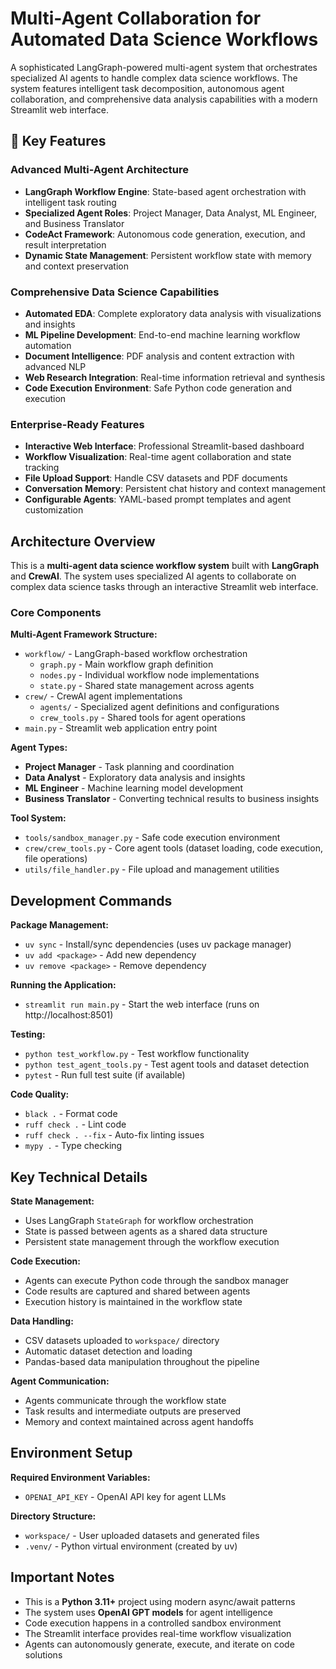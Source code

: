 # Multi-Agent Collaboration for Automated Data Science Workflows

A sophisticated LangGraph-powered multi-agent system that orchestrates specialized AI agents to handle complex data science workflows. The system features intelligent task decomposition, autonomous agent collaboration, and comprehensive data analysis capabilities with a modern Streamlit web interface.

## 🚀 Key Features

### Advanced Multi-Agent Architecture
- **LangGraph Workflow Engine**: State-based agent orchestration with intelligent task routing
- **Specialized Agent Roles**: Project Manager, Data Analyst, ML Engineer, and Business Translator
- **CodeAct Framework**: Autonomous code generation, execution, and result interpretation
- **Dynamic State Management**: Persistent workflow state with memory and context preservation

### Comprehensive Data Science Capabilities
- **Automated EDA**: Complete exploratory data analysis with visualizations and insights
- **ML Pipeline Development**: End-to-end machine learning workflow automation  
- **Document Intelligence**: PDF analysis and content extraction with advanced NLP
- **Web Research Integration**: Real-time information retrieval and synthesis
- **Code Execution Environment**: Safe Python code generation and execution

### Enterprise-Ready Features
- **Interactive Web Interface**: Professional Streamlit-based dashboard
- **Workflow Visualization**: Real-time agent collaboration and state tracking
- **File Upload Support**: Handle CSV datasets and PDF documents
- **Conversation Memory**: Persistent chat history and context management
- **Configurable Agents**: YAML-based prompt templates and agent customization

## Architecture Overview

This is a **multi-agent data science workflow system** built with **LangGraph** and **CrewAI**. The system uses specialized AI agents to collaborate on complex data science tasks through an interactive Streamlit web interface.

### Core Components

**Multi-Agent Framework Structure:**
- `workflow/` - LangGraph-based workflow orchestration
  - `graph.py` - Main workflow graph definition
  - `nodes.py` - Individual workflow node implementations  
  - `state.py` - Shared state management across agents
- `crew/` - CrewAI agent implementations
  - `agents/` - Specialized agent definitions and configurations
  - `crew_tools.py` - Shared tools for agent operations
- `main.py` - Streamlit web application entry point

**Agent Types:**
- **Project Manager** - Task planning and coordination
- **Data Analyst** - Exploratory data analysis and insights
- **ML Engineer** - Machine learning model development
- **Business Translator** - Converting technical results to business insights

**Tool System:**
- `tools/sandbox_manager.py` - Safe code execution environment
- `crew/crew_tools.py` - Core agent tools (dataset loading, code execution, file operations)
- `utils/file_handler.py` - File upload and management utilities

## Development Commands

**Package Management:**
- `uv sync` - Install/sync dependencies (uses uv package manager)
- `uv add <package>` - Add new dependency
- `uv remove <package>` - Remove dependency

**Running the Application:**
- `streamlit run main.py` - Start the web interface (runs on http://localhost:8501)

**Testing:**
- `python test_workflow.py` - Test workflow functionality
- `python test_agent_tools.py` - Test agent tools and dataset detection
- `pytest` - Run full test suite (if available)

**Code Quality:**
- `black .` - Format code
- `ruff check .` - Lint code
- `ruff check . --fix` - Auto-fix linting issues
- `mypy .` - Type checking

## Key Technical Details

**State Management:**
- Uses LangGraph `StateGraph` for workflow orchestration
- State is passed between agents as a shared data structure
- Persistent state management through the workflow execution

**Code Execution:**
- Agents can execute Python code through the sandbox manager
- Code results are captured and shared between agents
- Execution history is maintained in the workflow state

**Data Handling:**
- CSV datasets uploaded to `workspace/` directory
- Automatic dataset detection and loading
- Pandas-based data manipulation throughout the pipeline

**Agent Communication:**
- Agents communicate through the workflow state
- Task results and intermediate outputs are preserved
- Memory and context maintained across agent handoffs

## Environment Setup

**Required Environment Variables:**
- `OPENAI_API_KEY` - OpenAI API key for agent LLMs

**Directory Structure:**
- `workspace/` - User uploaded datasets and generated files
- `.venv/` - Python virtual environment (created by uv)

## Important Notes

- This is a **Python 3.11+** project using modern async/await patterns
- The system uses **OpenAI GPT models** for agent intelligence
- Code execution happens in a controlled sandbox environment
- The Streamlit interface provides real-time workflow visualization
- Agents can autonomously generate, execute, and iterate on code solutions